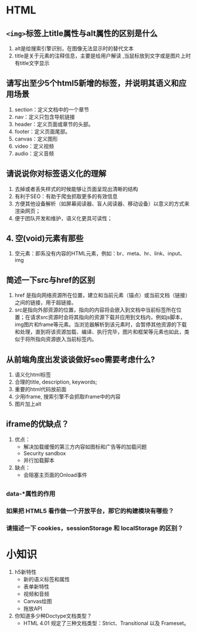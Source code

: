 # HTML

## `<img>`标签上title属性与alt属性的区别是什么 

1. alt是给搜索引擎识别，在图像无法显示时的替代文本
2. title是关于元素的注释信息，主要是给用户解读 ,当鼠标放到文字或是图片上时有title文字显示 

## 请写出至少5个html5新增的标签，并说明其语义和应用场景 

1. section：定义文档中的一个章节
2. nav：定义只包含导航链接
3. header：定义页面或章节的头部。
4. footer：定义页面尾部。
5. canvas：定义图形
6. video：定义视频
7. audio：定义音频

##  请说说你对标签语义化的理解

1. 去掉或者丢失样式的时候能够让页面呈现出清晰的结构
2. 有利于SEO：有助于爬虫抓取更多的有效信息
3. 方便其他设备解析（如屏幕阅读器、盲人阅读器、移动设备）以意义的方式来渲染网页；
4. 便于团队开发和维护，语义化更具可读性；

## 4.  空(void)元素有那些

1. 空元素：即系没有内容的HTML元素，例如：br、meta、hr、link、input、img

## 简述一下src与href的区别

1. href 是指向网络资源所在位置，建立和当前元素（锚点）或当前文档（链接）之间的链接，用于超链接。
2. src是指向外部资源的位置，指向的内容将会嵌入到文档中当前标签所在位置；在请求src资源时会将其指向的资源下载并应用到文档内，例如js脚本，img图片和frame等元素。当浏览器解析到该元素时，会暂停其他资源的下载和处理，直到将该资源加载、编译、执行完毕，图片和框架等元素也如此，类似于将所指向资源嵌入当前标签内。

## 从前端角度出发谈谈做好seo需要考虑什么?

1. 语义化html标签
2. 合理的title, description, keywords;
3. 重要的html代码放前面
4. 少用iframe, 搜索引擎不会抓取iframe中的内容
5. 图片加上alt

## iframe的优缺点？

1. 优点：
	- 解决加载缓慢的第三方内容如图标和广告等的加载问题
	- Security sandbox
	- 并行加载脚本
2. 缺点：
	- 会阻塞主页面的Onload事件



## 

### data-*属性的作用



### 如果把 HTML5 看作做一个开放平台，那它的构建模块有哪些？



###  请描述一下 cookies，sessionStorage 和 localStorage 的区别？

# 小知识

1. h5新特性
	- 新的语义标签和属性
	- 表单新特性
	- 视频和音频
	- Canvas绘图
	- 拖放API
2. 你知道多少种Doctype文档类型？
	-  HTML 4.01 规定了三种文档类型：Strict、Transitional 以及 Frameset。
